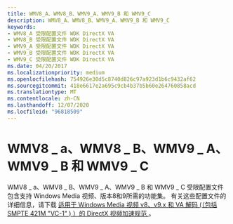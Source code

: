```yaml
---
title: WMV8_A、WMV8_B、WMV9_A、WMV9_B 和 WMV9_C
description: WMV8_A、WMV8_B、WMV9_A、WMV9_B 和 WMV9_C
keywords:
- WMV8_A 受限配置文件 WDK DirectX VA
- WMV8_B 受限配置文件 WDK DirectX VA
- WMV9_A 受限配置文件 WDK DirectX VA
- WMV9_B 受限配置文件 WDK DirectX VA
- WMV9_C 受限配置文件 WDK DirectX VA
ms.date: 04/20/2017
ms.localizationpriority: medium
ms.openlocfilehash: 754926e30d5c8740d826c97a923d1b6c9432af62
ms.sourcegitcommit: 418e6617e2a695c9cb4b37b5b60e264760858acd
ms.translationtype: MT
ms.contentlocale: zh-CN
ms.lasthandoff: 12/07/2020
ms.locfileid: "96818509"
---
```

# <a name="wmv8_a-wmv8_b-wmv9_a-wmv9_b-and-wmv9_c"></a>WMV8 \_ a、WMV8 \_ B、WMV9 \_ A、WMV9 \_ B 和 WMV9 \_ C


WMV8 \_ a、WMV8 \_ B、WMV9 \_ A、WMV9 \_ B 和 WMV9 \_ C 受限配置文件包含支持 Windows Media 视频、版本8和9所需的功能集。 有关这些配置文件的详细信息，请下载 [适用于 Windows Media 视频 v8、v9.x 和 VA 解码 (（包括 SMPTE 421M "VC-1" ) ）的 DirectX 视频加速规范 ](https://go.microsoft.com/fwlink/p/?linkid=141800)。

 

 





